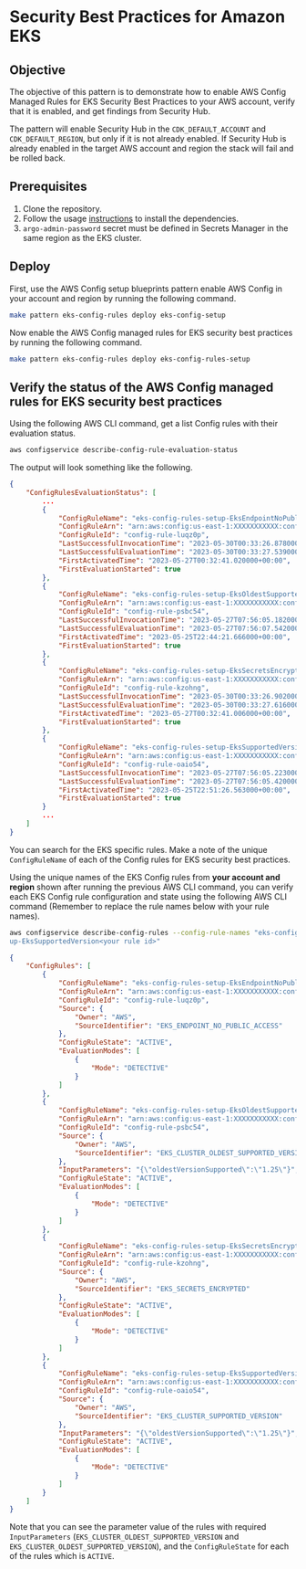 # Security Best Practices for Amazon EKS

## Objective

The objective of this pattern is to demonstrate how to enable AWS Config Managed Rules for EKS Security Best Practices to your AWS account, verify that it is enabled, and get findings from Security Hub.

The pattern will enable Security Hub in the `CDK_DEFAULT_ACCOUNT` and `CDK_DEFAULT_REGION`, but only if it is not already enabled. If Security Hub is already enabled in the target AWS account and region the stack will fail and be rolled back.

## Prerequisites

1. Clone the repository.
1. Follow the usage [instructions](README.md#usage) to install the dependencies.
1. `argo-admin-password` secret must be defined in Secrets Manager in the same region as the EKS cluster.

## Deploy

First, use the AWS Config setup blueprints pattern enable AWS Config in your account and region by running the following command.

```bash
make pattern eks-config-rules deploy eks-config-setup
```

Now enable the AWS Config managed rules for EKS security best practices by running the following command.

```bash
make pattern eks-config-rules deploy eks-config-rules-setup
```

## Verify the status of the AWS Config managed rules for EKS security best practices

Using the following AWS CLI command, get a list Config rules with their evaluation status.

```bash
aws configservice describe-config-rule-evaluation-status
```

The output will look something like the following.

```json
{
    "ConfigRulesEvaluationStatus": [
        ...
        {
            "ConfigRuleName": "eks-config-rules-setup-EksEndpointNoPublicAccess49-37QJEXYZALLB",
            "ConfigRuleArn": "arn:aws:config:us-east-1:XXXXXXXXXXX:config-rule/config-rule-luqz0p",
            "ConfigRuleId": "config-rule-luqz0p",
            "LastSuccessfulInvocationTime": "2023-05-30T00:33:26.878000+00:00",
            "LastSuccessfulEvaluationTime": "2023-05-30T00:33:27.539000+00:00",
            "FirstActivatedTime": "2023-05-27T00:32:41.020000+00:00",
            "FirstEvaluationStarted": true
        },
        {
            "ConfigRuleName": "eks-config-rules-setup-EksOldestSupportedVersionAD-Z65N0TEQSF96",
            "ConfigRuleArn": "arn:aws:config:us-east-1:XXXXXXXXXXX:config-rule/config-rule-psbc54",
            "ConfigRuleId": "config-rule-psbc54",
            "LastSuccessfulInvocationTime": "2023-05-27T07:56:05.182000+00:00",
            "LastSuccessfulEvaluationTime": "2023-05-27T07:56:07.542000+00:00",
            "FirstActivatedTime": "2023-05-25T22:44:21.666000+00:00",
            "FirstEvaluationStarted": true
        },
        {
            "ConfigRuleName": "eks-config-rules-setup-EksSecretsEncrypted7566BFCD-HUQX4WXUDEFA",
            "ConfigRuleArn": "arn:aws:config:us-east-1:XXXXXXXXXXX:config-rule/config-rule-kzohng",
            "ConfigRuleId": "config-rule-kzohng",
            "LastSuccessfulInvocationTime": "2023-05-30T00:33:26.902000+00:00",
            "LastSuccessfulEvaluationTime": "2023-05-30T00:33:27.616000+00:00",
            "FirstActivatedTime": "2023-05-27T00:32:41.006000+00:00",
            "FirstEvaluationStarted": true
        },
        {
            "ConfigRuleName": "eks-config-rules-setup-EksSupportedVersionCDB3159A-1VNH10LGMMJX",
            "ConfigRuleArn": "arn:aws:config:us-east-1:XXXXXXXXXXX:config-rule/config-rule-oaio54",
            "ConfigRuleId": "config-rule-oaio54",
            "LastSuccessfulInvocationTime": "2023-05-27T07:56:05.223000+00:00",
            "LastSuccessfulEvaluationTime": "2023-05-27T07:56:05.420000+00:00",
            "FirstActivatedTime": "2023-05-25T22:51:26.563000+00:00",
            "FirstEvaluationStarted": true
        }
        ...
    ]
}
```

You can search for the EKS specific rules. Make a note of the unique `ConfigRuleName` of each of the Config rules for EKS security best practices.

Using the unique names of the EKS Config rules from **your account and region** shown after running the previous AWS CLI command, you can verify each EKS Config rule configuration and state using the following AWS CLI command (Remember to replace the rule names below with your rule names).

```bash
aws configservice describe-config-rules --config-rule-names "eks-config-rules-setup-EksEndpointNoPublicAccess<your rule id>" "eks-config-rules-setup-EksOldestSupportedVersion<your rule id>" "eks-config-rules-setup-EksSecretsEncrypted<your rule id>" "eks-config-rules-set
up-EksSupportedVersion<your rule id>"
```

```json
{
    "ConfigRules": [
        {
            "ConfigRuleName": "eks-config-rules-setup-EksEndpointNoPublicAccess49-37QJEXYZALLB",
            "ConfigRuleArn": "arn:aws:config:us-east-1:XXXXXXXXXXX:config-rule/config-rule-luqz0p",
            "ConfigRuleId": "config-rule-luqz0p",
            "Source": {
                "Owner": "AWS",
                "SourceIdentifier": "EKS_ENDPOINT_NO_PUBLIC_ACCESS"
            },
            "ConfigRuleState": "ACTIVE",
            "EvaluationModes": [
                {
                    "Mode": "DETECTIVE"
                }
            ]
        },
        {
            "ConfigRuleName": "eks-config-rules-setup-EksOldestSupportedVersionAD-Z65N0TEQSF96",
            "ConfigRuleArn": "arn:aws:config:us-east-1:XXXXXXXXXXX:config-rule/config-rule-psbc54",
            "ConfigRuleId": "config-rule-psbc54",
            "Source": {
                "Owner": "AWS",
                "SourceIdentifier": "EKS_CLUSTER_OLDEST_SUPPORTED_VERSION"
            },
            "InputParameters": "{\"oldestVersionSupported\":\"1.25\"}",
            "ConfigRuleState": "ACTIVE",
            "EvaluationModes": [
                {
                    "Mode": "DETECTIVE"
                }
            ]
        },
        {
            "ConfigRuleName": "eks-config-rules-setup-EksSecretsEncrypted7566BFCD-HUQX4WXUDEFA",
            "ConfigRuleArn": "arn:aws:config:us-east-1:XXXXXXXXXXX:config-rule/config-rule-kzohng",
            "ConfigRuleId": "config-rule-kzohng",
            "Source": {
                "Owner": "AWS",
                "SourceIdentifier": "EKS_SECRETS_ENCRYPTED"
            },
            "ConfigRuleState": "ACTIVE",
            "EvaluationModes": [
                {
                    "Mode": "DETECTIVE"
                }
            ]
        },
        {
            "ConfigRuleName": "eks-config-rules-setup-EksSupportedVersionCDB3159A-1VNH10LGMMJX",
            "ConfigRuleArn": "arn:aws:config:us-east-1:XXXXXXXXXXX:config-rule/config-rule-oaio54",
            "ConfigRuleId": "config-rule-oaio54",
            "Source": {
                "Owner": "AWS",
                "SourceIdentifier": "EKS_CLUSTER_SUPPORTED_VERSION"
            },
            "InputParameters": "{\"oldestVersionSupported\":\"1.25\"}",
            "ConfigRuleState": "ACTIVE",
            "EvaluationModes": [
                {
                    "Mode": "DETECTIVE"
                }
            ]
        }
    ]
}
```

Note that you can see the parameter value of the rules with required `InputParameters` (`EKS_CLUSTER_OLDEST_SUPPORTED_VERSION` and `EKS_CLUSTER_OLDEST_SUPPORTED_VERSION`), and the `ConfigRuleState` for each of the rules which is `ACTIVE`.
